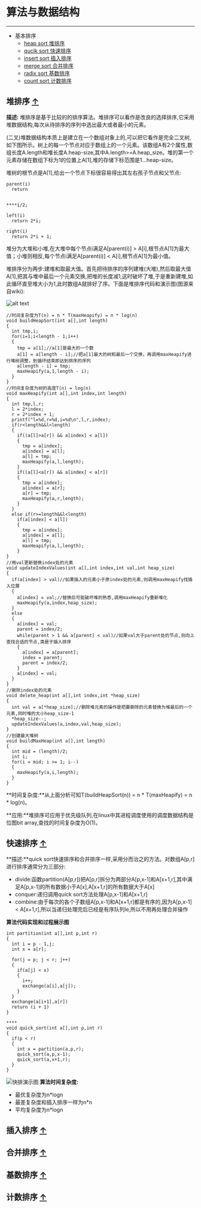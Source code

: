 # 算法与数据结构

****
* 基本排序
  * [heap sort 堆排序](#heap_sort) 
  * [qucik sort 快速排序](#qucik_sort) 
  * [insert sort 插入排序](#insert_sort) 
  * [merge sort 合并排序](#merge_sort) 
  * [radix sort 基数排序](#radix_sort) 
  * [count sort 计数排序](#count_sort) 


## <a name="heap_sort">堆排序</a> [&#8593;](#heap_sort)
**描述:** 堆排序是基于比较的的排序算法。堆排序可以看作是改良的选择排序,它采用堆数据结构,每次从待排序的序列中选出最大或者最小的元素。

(二叉)堆数据结构本质上是建立在一个数组对象上的,可以把它看作是完全二叉树,如下图所示。树上的每一个节点对应于数组上的一个元素。该数组A有2个属性,数组长度A.length和堆长度A.heap-size,其中A.length>=A.heap_size。堆的第一个元素存储在数组下标为1的位置上A[1],堆的存储下标范围是1...heap-size。

堆树的根节点是A[1],给出一个节点下标很容易得出其左右孩子节点和父节点:

```
parent(i)
  return 
  
  
****i/2;

left(i)
  return 2*i;

right(i)
  return 2*i + 1;
```

堆分为大堆和小堆,在大堆中每个节点i满足A[parent(i)] > A[i],根节点A[1]为最大值；小堆则相反,每个节点i满足A[parent(i)] < A[i],根节点A[1]为最小值。

堆排序分为两步:建堆和取最大值。首先把待排序的序列建堆(大堆),然后取最大值A[1],把其与堆中最后一个元素交换,把堆的长度减1,这时破坏了堆,于是重新建堆,如此循环直至堆大小为1,此时数组A就排好了序。下面是堆排序代码和演示图(图源来自wiki):

![alt text](http://upload.wikimedia.org/wikipedia/commons/4/4d/Heapsort-example.gif "堆排序演示图")

```
//时间复杂度为T(n) = n * T(maxHeapify) = n * log(n)
void buildHeapSort(int a[],int length) 
{
  int tmp,i; 
  for(i=1;i<length - 1;i++)
  {
    tmp = a[1];//a[1]是最大的一个数
    a[1] = a[length - i];//把a[1]最大的树和最后一个交换，再调用maxHeapify进行堆树调整，到循环结束即达到排序的序列
    a[length - i] = tmp;
    maxHeapify(a,1,length - i);
  }
}
//时间复杂度为树的高度T(n) = log(n)
void maxHeapify(int a[],int index,int length)
{
  int tmp,l,r;
  l = 2*index;
  r = 2*index + 1;
  printf("l=%d,r=%d,i=%d\n",l,r,index);
  if(r<length&&l<length)
  {
    if((a[l]>a[r]) && a[index] < a[l])
    {
      tmp = a[index];
      a[index] = a[l];
      a[l] = tmp;
      maxHeapify(a,l,length);
    }
    if((a[l]<a[r]) && a[index] < a[r])
    {
      tmp = a[index];
      a[index] = a[r];
      a[r] = tmp;
      maxHeapify(a,r,length);
    }
  }
  else if(r>=length&&l<length)
    if(a[index] < a[l])
    {
      tmp = a[index];
      a[index] = a[l];
      a[l] = tmp;
      maxHeapify(a,l,length);
    }
}
//用val更新替换index处的元素
void updateIndexValues(int a[],int index,int val,int heap_size)
{
  if(a[index] > val)//如果插入的元素小于原index处的元素,则调用maxHeapify找插入位置
  {
    a[index] = val;//替换后可能破坏堆的熟悉,调用maxHeapify重新堆化
    maxHeapify(a,index,heap_size);
  }
  else
  {
    a[index] = val;
    parent = index/2;
    while(parent > 1 && a[parent] < val)//如果val大于parent处的节点,则向上查找合适的节点,类是于插入排序
    {
      a[index] = a[parent];
      index = parent;
      parent = index/2;
    }
    a[index] = val;
  }
}
//删除index处的元素
void delete_heap(int a[],int index,int *heap_size)
{
  int val = a[*heap_size];//删除堆元素的操作是把要删除的元素替换为堆最后的一个元素,同时堆的大小heap_size-1
  *heap_size--;
  updateIndexValues(a,index,val,heap_size);
}
//创建最大堆树
void buildMaxHeap(int a[],int length)
{
  int mid = (length)/2;
  int i;
  for(i = mid; i >= 1; i--)
  {
    maxHeapify(a,i,length);
  }
}
```

**时间复杂度:**从上面分析可知T(buildHeapSort(n)) = n * T(maxHeapify) = n * log(n)。

**应用:**堆排序可应用于优先级队列,在linux中其进程调度使用的调度数据结构是位图bit array,查找的时间复杂度为O(1)。

## <a name="qucik_sort">快速排序</a> [&#8593;](#qucik_sort)

**描述:**quick sort快速排序和合并排序一样,采用分而治之的方法。对数组A[p,r]进行排序通常分为三部分:

-  divide:函数partition(A[p,r])把A[p,r]拆分为两部分A[p,x-1]和A[x+1,r],其中满足A[p,x-1]的所有数据小于A[x],A[x+1,r]的所有数据大于A[x]
-  conquer:递归调用quick sort方法处理A[p,x-1]和A[x+1,r]
-  combine:由于每次的各个子数组A[p,x-1]和A[x+1,r]都是有序的,因为A[p,x-1] < A[x+1,r],所以当递归处理完后已经是有序队列le,所以不用再处理合并操作

**算法代码实现和过程展示图**
```
int partition(int a[],int p,int r)
{
  int i = p - 1,j;
  int x = a[r];

  for(j = p; j < r; j++)
  {
    if(a[j] < x)
    {
      i++;
      exchange(a[i],a[j]);
    }
  }
  exchange(a[i+1],a[r])
  return (i + 1)
}

****
void quick_sort(int a[],int p,int r)
{
  if(p < r)
  {
    int x = partition(a,p,r);
    quick_sort(a,p,x-1);
    quick_sort(a,x+1,r);
  }
}
```

![快排演示图](http://upload.wikimedia.org/wikipedia/commons/thumb/8/84/Partition_example.svg/200px-Partition_example.svg.png)
**算法时间复杂度:**
- 最优复杂度为n*logn
- 最差复杂度和插入排序一样为n*n
- 平均复杂度为n*logn

## <a name="insert_sort">插入排序</a> [&#8593;](#insert_sort)
## <a name="merge_sort">合并排序</a> [&#8593;](#merge_sort)
## <a name="radix_sort">基数排序</a> [&#8593;](#radix_sort)
## <a name="count_sort">计数排序</a> [&#8593;](#count_sort)

